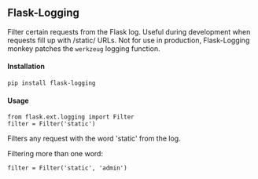 ## Flask-Logging

Filter certain requests from the Flask log. Useful during development when requests fill up with /static/ URLs. Not for use in production, Flask-Logging monkey patches the ```werkzeug``` logging function.

#### Installation

```
pip install flask-logging
```

#### Usage

```
from flask.ext.logging import Filter
filter = Filter('static')
```

Filters any request with the word 'static' from the log.

Filtering more than one word:

```
filter = Filter('static', 'admin')
```